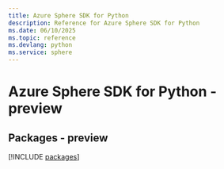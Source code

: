 ```yaml
---
title: Azure Sphere SDK for Python
description: Reference for Azure Sphere SDK for Python
ms.date: 06/10/2025
ms.topic: reference
ms.devlang: python
ms.service: sphere
---
```

# Azure Sphere SDK for Python - preview
## Packages - preview
[!INCLUDE [packages](sphere-index.md)]